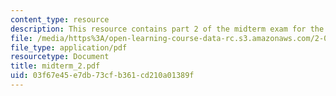 ```yaml
---
content_type: resource
description: This resource contains part 2 of the midterm exam for the course.
file: /media/https%3A/open-learning-course-data-rc.s3.amazonaws.com/2-035-special-topics-in-mathematics-with-applications-linear-algebra-and-the-calculus-of-variations-spring-2007/03f67e45e7db73cfb361cd210a01389f_midterm_2.pdf
file_type: application/pdf
resourcetype: Document
title: midterm_2.pdf
uid: 03f67e45-e7db-73cf-b361-cd210a01389f
---
```

